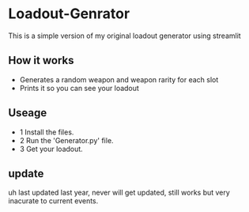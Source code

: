 # Loadout-Genrator
This is a simple version of my original loadout generator using streamlit

## How it works
- Generates a random weapon and weapon rarity for each slot
- Prints it so you can see your loadout

## Useage

- 1 Install the files.
- 2 Run the 'Generator.py' file.
- 3 Get your loadout.


## update
uh last updated last year, never will get updated, still works but very inacurate to current events.
